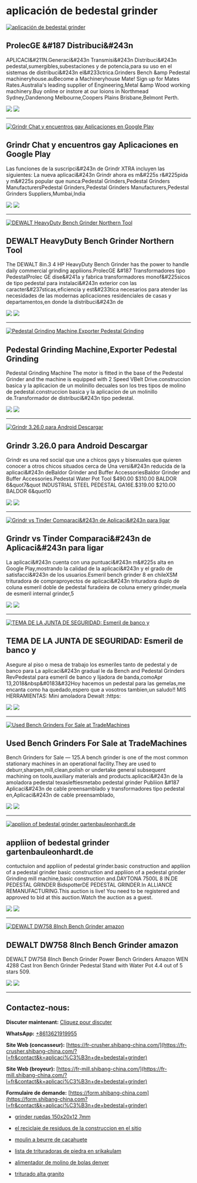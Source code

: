 # aplicación de bedestal grinder

<a href="https://swt.shibang-china.com/?l=fr&img&k=aplicaci%C3%B3n+de+bedestal+grinder" target="_blank">![aplicación de bedestal grinder](http://static.shibang-china.com/all-800x300/1380.jpg)</a>

## ProlecGE &#187 Distribuci&#243n
APLICACI&#211N.Generaci&#243n Transmisi&#243n Distribuci&#243n pedestal,sumergibles,subestaciones y de potencia,para su uso en el sistemas de distribuci&#243n el&#233ctrica.Grinders Bench &amp Pedestal machineryhouse.auBecome a Machineryhouse Mate! Sign up for Mates Rates.Australia's leading supplier of Engineering,Metal &amp Wood working machinery.Buy online or instore at our loions in Northmead Sydney,Dandenong Melbourne,Coopers Plains Brisbane,Belmont Perth.


<a href="https://whatsapp.shibangsoft.com/WhatsApp.php" target="_blank" title="WhatsApp">![](http://static.shibang-china.com/icon/whatsapp.png)</a> <a href="https://swt.shibang-china.com/?l=fr&icon&k=aplicaci%C3%B3n+de+bedestal+grinder" target="_blank">![](http://static.shibang-china.com/icon/chat-fr.png)</a>

---

<a href="https://swt.shibang-china.com/?l=fr&img&k=aplicaci%C3%B3n+de+bedestal+grinder" target="_blank">![Grindr Chat y encuentros gay Aplicaciones en Google Play](http://static.shibang-china.com/all-800x300/17.jpg)</a>

## Grindr Chat y encuentros gay Aplicaciones en Google Play
Las funciones de la suscripci&#243n de Grindr XTRA incluyen las siguientes: La nueva aplicaci&#243n Grindr ahora es m&#225s r&#225pida y m&#225s popular que nunca:Pedestal Grinders,Pedestal Grinders ManufacturersPedestal Grinders,Pedestal Grinders Manufacturers,Pedestal Grinders Suppliers,Mumbai,India


<a href="https://whatsapp.shibangsoft.com/WhatsApp.php" target="_blank" title="WhatsApp">![](http://static.shibang-china.com/icon/whatsapp.png)</a> <a href="https://swt.shibang-china.com/?l=fr&icon&k=aplicaci%C3%B3n+de+bedestal+grinder" target="_blank">![](http://static.shibang-china.com/icon/chat-fr.png)</a>

---

<a href="https://swt.shibang-china.com/?l=fr&img&k=aplicaci%C3%B3n+de+bedestal+grinder" target="_blank">![DEWALT HeavyDuty Bench Grinder Northern Tool](http://static.shibang-china.com/all-800x300/388.jpg)</a>

## DEWALT HeavyDuty Bench Grinder Northern Tool
The DEWALT 8in.3 4 HP HeavyDuty Bench Grinder has the power to handle daily commercial grinding appliions.ProlecGE &#187 Transformadores tipo PedestalProlec GE dise&#241a y fabrica transformadores monof&#225sicos de tipo pedestal para instalaci&#243n exterior con las caracter&#237sticas,eficiencia y est&#233tica necesarios para atender las necesidades de las modernas aplicaciones residenciales de casas y departamentos,en donde la distribuci&#243n de


<a href="https://whatsapp.shibangsoft.com/WhatsApp.php" target="_blank" title="WhatsApp">![](http://static.shibang-china.com/icon/whatsapp.png)</a> <a href="https://swt.shibang-china.com/?l=fr&icon&k=aplicaci%C3%B3n+de+bedestal+grinder" target="_blank">![](http://static.shibang-china.com/icon/chat-fr.png)</a>

---

<a href="https://swt.shibang-china.com/?l=fr&img&k=aplicaci%C3%B3n+de+bedestal+grinder" target="_blank">![Pedestal Grinding Machine,Exporter Pedestal Grinding](http://static.shibang-china.com/all-800x300/327.jpg)</a>

## Pedestal Grinding Machine,Exporter Pedestal Grinding
Pedestal Grinding Machine The motor is fitted in the base of the Pedestal Grinder and the machine is equipped with 2 Speed VBelt Drive.construccion basica y la aplicacion de un molinillo decuales son los tres tipos de molino de pedestal.construccion basica y la aplicacion de un molinillo de.Transformador de distribuci&#243n tipo pedestal.


<a href="https://whatsapp.shibangsoft.com/WhatsApp.php" target="_blank" title="WhatsApp">![](http://static.shibang-china.com/icon/whatsapp.png)</a> <a href="https://swt.shibang-china.com/?l=fr&icon&k=aplicaci%C3%B3n+de+bedestal+grinder" target="_blank">![](http://static.shibang-china.com/icon/chat-fr.png)</a>

---

<a href="https://swt.shibang-china.com/?l=fr&img&k=aplicaci%C3%B3n+de+bedestal+grinder" target="_blank">![Grindr 3.26.0 para Android Descargar](http://static.shibang-china.com/all-800x300/566.jpg)</a>

## Grindr 3.26.0 para Android Descargar
Grindr es una red social que une a chicos gays y bisexuales que quieren conocer a otros chicos situados cerca de Una versi&#243n reducida de la aplicaci&#243n deBaldor Grinder and Buffer AccessoriesBaldor Grinder and Buffer Accessories.Pedestal Water Pot Tool $490.00 $310.00 BALDOR 6&quot7&quot INDUSTRIAL STEEL PEDESTAL GA16E.$319.00 $210.00 BALDOR 6&quot10


<a href="https://whatsapp.shibangsoft.com/WhatsApp.php" target="_blank" title="WhatsApp">![](http://static.shibang-china.com/icon/whatsapp.png)</a> <a href="https://swt.shibang-china.com/?l=fr&icon&k=aplicaci%C3%B3n+de+bedestal+grinder" target="_blank">![](http://static.shibang-china.com/icon/chat-fr.png)</a>

---

<a href="https://swt.shibang-china.com/?l=fr&img&k=aplicaci%C3%B3n+de+bedestal+grinder" target="_blank">![Grindr vs Tinder Comparaci&#243n de Aplicaci&#243n para ligar](http://static.shibang-china.com/all-800x300/47.jpg)</a>

## Grindr vs Tinder Comparaci&#243n de Aplicaci&#243n para ligar
La aplicaci&#243n cuenta con una puntuaci&#243n m&#225s alta en Google Play,mostrando la calidad de la aplicaci&#243n y el grado de satisfacci&#243n de los usuarios.Esmeril bench grinder 8 en chileXSM trituradora de compraproyectos de aplicaci&#243n trituradora duplo de coluna esmeril doble de pedestal furadeira de coluna emery grinder,muela de esmeril internal grinder,5


<a href="https://whatsapp.shibangsoft.com/WhatsApp.php" target="_blank" title="WhatsApp">![](http://static.shibang-china.com/icon/whatsapp.png)</a> <a href="https://swt.shibang-china.com/?l=fr&icon&k=aplicaci%C3%B3n+de+bedestal+grinder" target="_blank">![](http://static.shibang-china.com/icon/chat-fr.png)</a>

---

<a href="https://swt.shibang-china.com/?l=fr&img&k=aplicaci%C3%B3n+de+bedestal+grinder" target="_blank">![TEMA DE LA JUNTA DE SEGURIDAD: Esmeril de banco y](http://static.shibang-china.com/all-800x300/1277.jpg)</a>

## TEMA DE LA JUNTA DE SEGURIDAD: Esmeril de banco y
Asegure al piso o mesa de trabajo los esmeriles tanto de pedestal y de banco para La aplicaci&#243n gradual le da Bench and Pedestal Grinders RevPedestal para esmeril de banco y lijadora de banda,comoApr 13,2018&nbsp&#0183&#32Hoy hacemos un pedestal para las gemelas,me encanta como ha quedado,espero que a vosotros tambien,un saludo!! MIS HERRAMIENTAS: Mini amoladora Dewalt :https:


<a href="https://whatsapp.shibangsoft.com/WhatsApp.php" target="_blank" title="WhatsApp">![](http://static.shibang-china.com/icon/whatsapp.png)</a> <a href="https://swt.shibang-china.com/?l=fr&icon&k=aplicaci%C3%B3n+de+bedestal+grinder" target="_blank">![](http://static.shibang-china.com/icon/chat-fr.png)</a>

---

<a href="https://swt.shibang-china.com/?l=fr&img&k=aplicaci%C3%B3n+de+bedestal+grinder" target="_blank">![Used Bench Grinders For Sale at TradeMachines](http://static.shibang-china.com/all-800x300/1305.jpg)</a>

## Used Bench Grinders For Sale at TradeMachines
Bench Grinders for Sale — 125.A bench grinder is one of the most common stationary machines in an operational facility.They are used to deburr,sharpen,mill,clean,polish or undertake general subsequent machining on tools,auxiliary materials and products.aplicaci&#243n de la amoladora pedestal texasleftiesmetabo pedestal grinder Publiion &#187 Aplicaci&#243n de cable preensamblado y transformadores tipo pedestal en,Aplicaci&#243n de cable preensamblado,


<a href="https://whatsapp.shibangsoft.com/WhatsApp.php" target="_blank" title="WhatsApp">![](http://static.shibang-china.com/icon/whatsapp.png)</a> <a href="https://swt.shibang-china.com/?l=fr&icon&k=aplicaci%C3%B3n+de+bedestal+grinder" target="_blank">![](http://static.shibang-china.com/icon/chat-fr.png)</a>

---

<a href="https://swt.shibang-china.com/?l=fr&img&k=aplicaci%C3%B3n+de+bedestal+grinder" target="_blank">![appliion of bedestal grinder gartenbauleonhardt.de](http://static.shibang-china.com/all-800x300/1367.jpg)</a>

## appliion of bedestal grinder gartenbauleonhardt.de
contuctuion and appliion of pedestal grinder.basic construction and appliion of a pedestal grinder basic construction and appliion of a pedestal grinder Grinding mill machine,basic construction and.DAYTONA 7500L 8 IN.DE PEDESTAL GRINDER BidspotterDE PEDESTAL GRINDER.In ALLIANCE REMANUFACTURING.This auction is live! You need to be registered and approved to bid at this auction.Watch the auction as a guest.


<a href="https://whatsapp.shibangsoft.com/WhatsApp.php" target="_blank" title="WhatsApp">![](http://static.shibang-china.com/icon/whatsapp.png)</a> <a href="https://swt.shibang-china.com/?l=fr&icon&k=aplicaci%C3%B3n+de+bedestal+grinder" target="_blank">![](http://static.shibang-china.com/icon/chat-fr.png)</a>

---

<a href="https://swt.shibang-china.com/?l=fr&img&k=aplicaci%C3%B3n+de+bedestal+grinder" target="_blank">![DEWALT DW758 8Inch Bench Grinder amazon](http://static.shibang-china.com/all-800x300/461.jpg)</a>

## DEWALT DW758 8Inch Bench Grinder amazon
DEWALT DW758 8Inch Bench Grinder Power Bench Grinders Amazon WEN 4288 Cast Iron Bench Grinder Pedestal Stand with Water Pot 4.4 out of 5 stars 509.

<a href="https://whatsapp.shibangsoft.com/WhatsApp.php" target="_blank" title="WhatsApp">![](http://static.shibang-china.com/icon/whatsapp.png)</a> <a href="https://swt.shibang-china.com/?l=fr&icon&k=aplicaci%C3%B3n+de+bedestal+grinder" target="_blank">![](http://static.shibang-china.com/icon/chat-fr.png)</a>

---
## Contactez-nous:

**Discuter maintenant:** [Cliquez pour discuter](https://swt.shibang-china.com?l=fr&contact&k=aplicaci%C3%B3n+de+bedestal+grinder)

**WhatsApp:**  [+8613621919955](https://whatsapp.shibangsoft.com/WhatsApp.php)

**Site Web (concasseur):** [https://fr-crusher.shibang-china.com/](https://fr-crusher.shibang-china.com/?l=fr&contact&k=aplicaci%C3%B3n+de+bedestal+grinder)

**Site Web (broyeur):** [https://fr-mill.shibang-china.com/](https://fr-mill.shibang-china.com/?l=fr&contact&k=aplicaci%C3%B3n+de+bedestal+grinder)

**Formulaire de demande:** [https://form.shibang-china.com](https://form.shibang-china.com?l=fr&contact&k=aplicaci%C3%B3n+de+bedestal+grinder)

* [grinder ruedas 150x20x12 7mm](../63/grinder%20ruedas%20150x20x12%207mm.md)

* [el reciclaje de residuos de la construccion en el sitio](../63/el%20reciclaje%20de%20residuos%20de%20la%20construccion%20en%20el%20sitio.md)

* [moulin a beurre de cacahuete](../61/moulin%20a%20beurre%20de%20cacahuete.md)

* [lista de trituradoras de piedra en srikakulam](../63/lista%20de%20trituradoras%20de%20piedra%20en%20srikakulam.md)

* [alimentador de molino de bolas denver](../64/alimentador%20de%20molino%20de%20bolas%20denver.md)

* [triturado alta granito](../64/triturado%20alta%20granito.md)